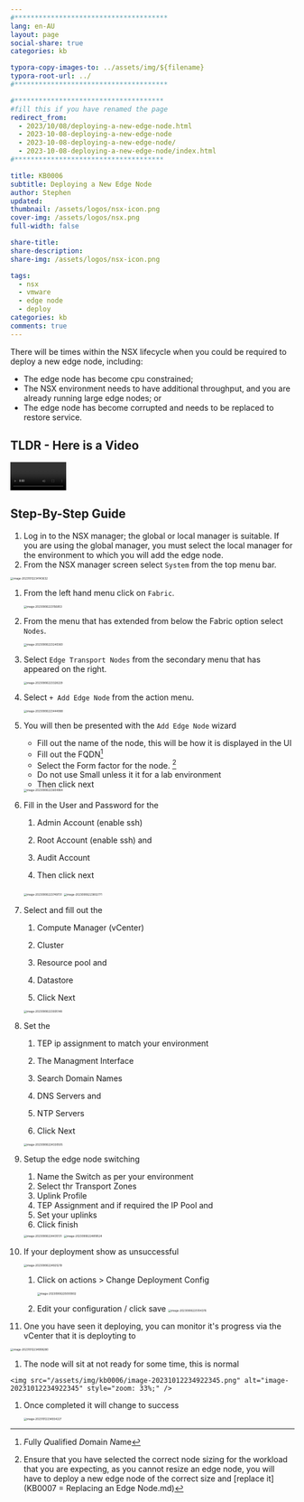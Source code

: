 ```yaml
---
#**************************************
lang: en-AU
layout: page
social-share: true
categories: kb

typora-copy-images-to: ../assets/img/${filename}
typora-root-url: ../
#**************************************

#*************************************
#fill this if you have renamed the page
redirect_from:
  - 2023/10/08/deploying-a-new-edge-node.html
  - 2023-10-08-deploying-a-new-edge-node
  - 2023-10-08-deploying-a-new-edge-node/
  - 2023-10-08-deploying-a-new-edge-node/index.html
#*************************************

title: KB0006
subtitle: Deploying a New Edge Node
author: Stephen
updated:
thumbnail: /assets/logos/nsx-icon.png
cover-img: /assets/logos/nsx.png
full-width: false

share-title:
share-description: 
share-img: /assets/logos/nsx-icon.png

tags:
  - nsx
  - vmware
  - edge node
  - deploy
categories: kb
comments: true
---
```


There will be times within the NSX lifecycle when you could be required to deploy a new edge node, including:

* The edge node has become cpu constrained;
* The NSX environment needs to have additional throughput, and you are already running large edge nodes; or
* The edge node has become corrupted and needs to be replaced to restore service.

## TLDR - Here is a Video

<video src="/assets/vid/kb0006.webm" style="zoom:33%;"></video>

## Step-By-Step Guide

1. Log in to the NSX manager; the global or local manager is suitable. If you are using the global manager, you must select the local manager for the environment to which you will add the edge node.
1. From the NSX manager screen select `System` from the top menu bar.

<img src="/assets/img/kb0006/image-20231012234143632.png" alt="image-20231012234143632" style="zoom:33%;" />

1. From the left hand menu click on `Fabric`.

   <img src="/assets/img/kb0006/image-20230906223156853.png" alt="image-20230906223156853" style="zoom: 33%;" />

1. From the menu that has extended from below the Fabric option select `Nodes`.

   <img src="/assets/img/kb0006/image-20230906223240360.png" alt="image-20230906223240360" style="zoom: 33%;" />

1. Select `Edge Transport Nodes` from the secondary menu that has appeared on the right.

   <img src="/assets/img/kb0006/image-20230906223328229.png" alt="image-20230906223328229" style="zoom: 33%;" />

1. Select `+ Add Edge Node` from the action menu.

   <img src="/assets/img/kb0006/image-20230906223444988.png" alt="image-20230906223444988" style="zoom: 33%;" />

1. You will then be presented with the `Add Edge Node` wizard

   * Fill out the name of the node, this will be how it is displayed in the UI
   * Fill out the FQDN[^fn1]
   * Select the Form factor for the node. [^fn2]
   * Do not use Small unless it it for a lab environment
   * Then click next

   <img src="/assets/img/kb0006/image-20230906223604964.png" alt="image-20230906223604964" style="zoom:33%;" />

1. Fill in the User and Password for the

   1. Admin Account (enable ssh)

   1. Root Account (enable ssh) and

   1. Audit Account

   1. Then click next


   <img src="/assets/img/kb0006/image-20230906223749731.png" alt="image-20230906223749731" style="zoom:33%;" />

   <img src="/assets/img/kb0006/image-20230906223802771.png" alt="image-20230906223802771" style="zoom:33%;" />

1. Select and fill out the

   1. Compute Manager (vCenter)

   1. Cluster

   1. Resource pool and

   1. Datastore

   1. Click Next


   <img src="/assets/img/kb0006/image-20230906223935148.png" alt="image-20230906223935148" style="zoom: 33%;" />

1.  Set the 

    1. TEP ip assignment to match your environment

    1. The Managment Interface

    1. Search Domain Names

    1. DNS Servers and

    1. NTP Servers

    1. Click Next


    <img src="/assets/img/kb0006/image-20230906224330505.png" alt="image-20230906224330505" style="zoom: 33%;" />

1.   Setup the edge node switching

     1. Name the Switch as per your environment
     1. Select thr Transport Zones
     1. Uplink Profile
     1. TEP Assignment and if required the IP Pool and
     1. Set your uplinks
     1. Click finish

     <img src="/assets/img/kb0006/image-20230906224435131.png" alt="image-20230906224435131" style="zoom: 33%;" />

     <img src="/assets/img/kb0006/image-20230906224818524.png" alt="image-20230906224818524" style="zoom: 33%;" />

1.   If your deployment show as unsuccessful

     <img src="/assets/img/kb0006/image-20230906224925219.png" alt="image-20230906224925219" style="zoom: 33%;" />

     1. Click on actions > Change Deployment Config

        <img src="/assets/img/kb0006/image-20230906225000802.png" alt="image-20230906225000802" style="zoom: 33%;" />

     1. Edit your configuration / click save
        <img src="/assets/img/kb0006/image-20230906225104376.png" alt="image-20230906225104376" style="zoom: 33%;" />

1.   One you have seen it deploying, you can monitor it's progress via the vCenter that it is deployting to
   <img src="/assets/img/kb0006/image-20231012234908280.png" alt="image-20231012234908280" style="zoom: 33%;" />

1.   The node will sit at not ready for some time, this is normal

    <img src="/assets/img/kb0006/image-20231012234922345.png" alt="image-20231012234922345" style="zoom: 33%;" />

1.  Once completed it will change to success

    <img src="/assets/img/kb0006/image-20231012234934227.png" alt="image-20231012234934227" style="zoom: 33%;" />


[^fn1]: *F*ully *Q*ualified *D*omain *N*ame
[^fn2]: Ensure that you have selected the correct node sizing for the workload that you are expecting, as you cannot resize an edge node, you will have to deploy a new edge node of the correct size and  [replace it](KB0007 = Replacing an Edge Node.md) 
